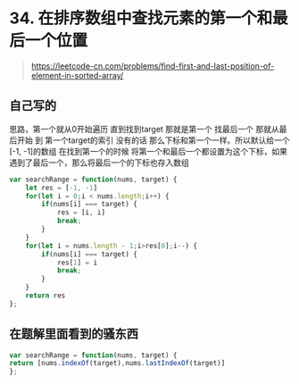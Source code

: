 # 34. 在排序数组中查找元素的第一个和最后一个位置

> https://leetcode-cn.com/problems/find-first-and-last-position-of-element-in-sorted-array/

## 自己写的
思路，第一个就从0开始遍历 直到找到target 那就是第一个
找最后一个 那就从最后开始 到 第一个target的索引 没有的话 那么下标和第一个一样。所以默认给一个[-1, -1]的数组
在找到第一个的时候 将第一个和最后一个都设置为这个下标，如果遇到了最后一个，那么将最后一个的下标也存入数组
```js
var searchRange = function(nums, target) {
    let res = [-1, -1]
    for(let i = 0;i < nums.length;i++) {
        if(nums[i] === target) {
            res = [i, i]
            break;
        }
    }
    for(let i = nums.length - 1;i>res[0];i--) {
        if(nums[i] === target) {
            res[1] = i
            break;
        }
    }
    return res
};
```

## 在题解里面看到的骚东西

```js
var searchRange = function(nums, target) {
return [nums.indexOf(target),nums.lastIndexOf(target)]
};
```